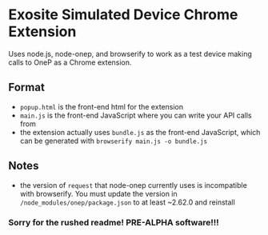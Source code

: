 # Exosite Simulated Device Chrome Extension
Uses node.js, node-onep, and browserify to work as a test device making calls to OneP as a Chrome extension.

## Format
- `popup.html` is the front-end html for the extension
- `main.js` is the front-end JavaScript where you can write your API calls from
- the extension actually uses `bundle.js` as the front-end JavaScript, which can be generated with `browserify main.js -o bundle.js`

## Notes
- the version of `request` that node-onep currently uses is incompatible with browserify. You must update the version in `/node_modules/onep/package.json` to at least ~2.62.0 and reinstall


### Sorry for the rushed readme! PRE-ALPHA software!!!